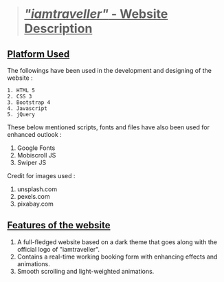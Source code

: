 > # <u>*"iamtraveller"* - Website Description</u>

## <u>Platform Used</u>

The followings have been used in the development and designing of the website :

	1. HTML 5
 	2. CSS 3
 	3. Bootstrap 4
 	4. Javascript
 	5. jQuery

These below mentioned scripts, fonts and files have also been used for enhanced outlook :

1. Google Fonts
2. Mobiscroll JS
3. Swiper JS

Credit for images used :

1. unsplash.com
2. pexels.com
3. pixabay.com

## <u>Features of the website</u>

1. A full-fledged website based on a dark theme that goes along with the official logo of "iamtraveller".
2. Contains a real-time working booking form with enhancing effects and animations.
3. Smooth scrolling and light-weighted animations. 

